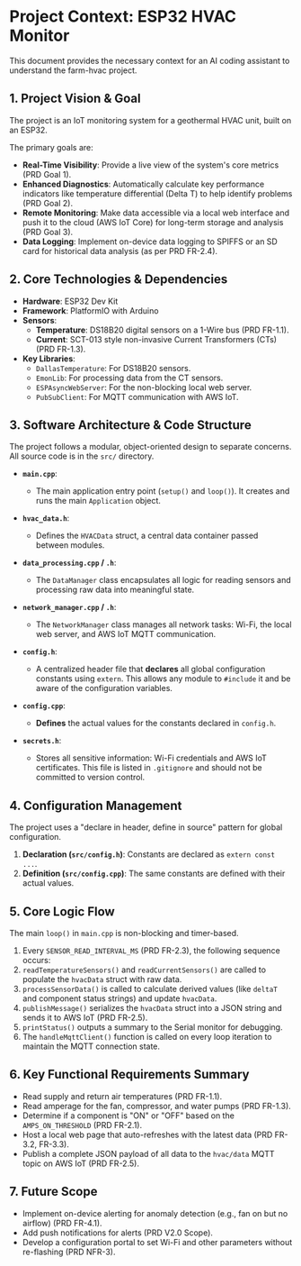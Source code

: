 # Project Context: ESP32 HVAC Monitor

This document provides the necessary context for an AI coding assistant to understand the farm-hvac project.

## 1. Project Vision & Goal

The project is an IoT monitoring system for a geothermal HVAC unit, built on an ESP32.

The primary goals are:
*   **Real-Time Visibility**: Provide a live view of the system's core metrics (PRD Goal 1).
*   **Enhanced Diagnostics**: Automatically calculate key performance indicators like temperature differential (Delta T) to help identify problems (PRD Goal 2).
*   **Remote Monitoring**: Make data accessible via a local web interface and push it to the cloud (AWS IoT Core) for long-term storage and analysis (PRD Goal 3).
*   **Data Logging**: Implement on-device data logging to SPIFFS or an SD card for historical data analysis (as per PRD FR-2.4).

## 2. Core Technologies & Dependencies

*   **Hardware**: ESP32 Dev Kit
*   **Framework**: PlatformIO with Arduino
*   **Sensors**:
    *   **Temperature**: DS18B20 digital sensors on a 1-Wire bus (PRD FR-1.1).
    *   **Current**: SCT-013 style non-invasive Current Transformers (CTs) (PRD FR-1.3).
*   **Key Libraries**:
    *   `DallasTemperature`: For DS18B20 sensors.
    *   `EmonLib`: For processing data from the CT sensors.
    *   `ESPAsyncWebServer`: For the non-blocking local web server.
    *   `PubSubClient`: For MQTT communication with AWS IoT.

## 3. Software Architecture & Code Structure

The project follows a modular, object-oriented design to separate concerns. All source code is in the `src/` directory.

*   **`main.cpp`**:
    *   The main application entry point (`setup()` and `loop()`). It creates and runs the main `Application` object.

*   **`hvac_data.h`**:
    *   Defines the `HVACData` struct, a central data container passed between modules.

*   **`data_processing.cpp` / `.h`**:
    *   The `DataManager` class encapsulates all logic for reading sensors and processing raw data into meaningful state.

*   **`network_manager.cpp` / `.h`**:
    *   The `NetworkManager` class manages all network tasks: Wi-Fi, the local web server, and AWS IoT MQTT communication.

*   **`config.h`**:
    *   A centralized header file that **declares** all global configuration constants using `extern`. This allows any module to `#include` it and be aware of the configuration variables.

*   **`config.cpp`**:
    *   **Defines** the actual values for the constants declared in `config.h`.

*   **`secrets.h`**:
    *   Stores all sensitive information: Wi-Fi credentials and AWS IoT certificates. This file is listed in `.gitignore` and should not be committed to version control.

## 4. Configuration Management

The project uses a "declare in header, define in source" pattern for global configuration.
1.  **Declaration (`src/config.h`)**: Constants are declared as `extern const ...`.
2.  **Definition (`src/config.cpp`)**: The same constants are defined with their actual values.

## 5. Core Logic Flow

The main `loop()` in `main.cpp` is non-blocking and timer-based.

1.  Every `SENSOR_READ_INTERVAL_MS` (PRD FR-2.3), the following sequence occurs:
2.  `readTemperatureSensors()` and `readCurrentSensors()` are called to populate the `hvacData` struct with raw data.
3.  `processSensorData()` is called to calculate derived values (like `deltaT` and component status strings) and update `hvacData`.
4.  `publishMessage()` serializes the `hvacData` struct into a JSON string and sends it to AWS IoT (PRD FR-2.5).
5.  `printStatus()` outputs a summary to the Serial monitor for debugging.
6.  The `handleMqttClient()` function is called on every loop iteration to maintain the MQTT connection state.

## 6. Key Functional Requirements Summary

*   Read supply and return air temperatures (PRD FR-1.1).
*   Read amperage for the fan, compressor, and water pumps (PRD FR-1.3).
*   Determine if a component is "ON" or "OFF" based on the `AMPS_ON_THRESHOLD` (PRD FR-2.1).
*   Host a local web page that auto-refreshes with the latest data (PRD FR-3.2, FR-3.3).
*   Publish a complete JSON payload of all data to the `hvac/data` MQTT topic on AWS IoT (PRD FR-2.5).

## 7. Future Scope

*   Implement on-device alerting for anomaly detection (e.g., fan on but no airflow) (PRD FR-4.1).
*   Add push notifications for alerts (PRD V2.0 Scope).
*   Develop a configuration portal to set Wi-Fi and other parameters without re-flashing (PRD NFR-3).